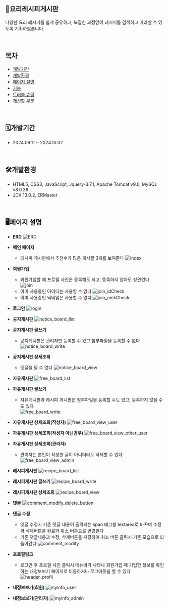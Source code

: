 📖요리레시피게시판
-
다양한 요리 레시피를 쉽게 공유하고, 복잡한 과정없이 레시피를 검색하고 따라할 수 있도록 기획하였습니다.

<br>

## 목차
  - [개발기간](#개발기간)
  - [개발환경](#개발환경)
  - [페이지 설명](#페이지-설명)
  - [기능](#기능)
  - [트러블 슈팅](#트러블-슈팅)
  - [개선할 부분](#개선할-부분)

<br>

🗓️개발기간 
-
  + 2024.09.11 ~ 2024.10.02

    
<br>


🛠개발환경
-
  + HTML5, CSS3, JavaScript, Jquery-3.7.1, Apache Tomcat v9.0, MySQL v8.0.38
  + JDK 13.0.2, ERMaster


<br>

🖥페이지 설명
-
 - **ERD**
 ![ERD](https://github.com/iseuljang/cook/blob/main/%EC%B5%9C%EC%A2%85.jpg)

 - **메인 페이지**
   - 레시피 게시판에서 추천수가 많은 게시글 3개를 보여준다
 ![index](https://github.com/iseuljang/cook/blob/main/screen/index.jpg)

 - **회원가입**
   - 회원가입할 때 프로필 사진은 등록해도 되고, 등록하지 않아도 상관없다   
 ![join](https://github.com/iseuljang/cook/blob/main/screen/join.jpg)
   - 이미 사용중인 아이디는 사용할 수 없다
 ![join_idCheck](https://github.com/iseuljang/cook/blob/main/screen/join_idCheck.jpg)
   - 이미 사용중인 닉네임은 사용할 수 없다
 ![join_nickCheck](https://github.com/iseuljang/cook/blob/main/screen/join_nickCheck.jpg)

 - **로그인**
 ![login](https://github.com/iseuljang/cook/blob/main/screen/login.jpg)

 - **공지게시판**
 ![notice_board_list](https://github.com/iseuljang/cook/blob/main/screen/notice_board.jpg)

 - **공지게시판 글쓰기**
   - 공지게시판은 관리자만 등록할 수 있고 첨부파일을 등록할 수 없다
 ![notice_board_write](https://github.com/iseuljang/cook/blob/main/screen/notice_board_write.jpg)

 - **공지게시판 상세조회**
   - 댓글을 달 수 없다
 ![notice_board_view](https://github.com/iseuljang/cook/blob/main/screen/notice_board_view.jpg)

 - **자유게시판**
 ![free_board_list](https://github.com/iseuljang/cook/blob/main/screen/free_board.jpg)

 - **자유게시판 글쓰기**
   - 자유게시판과 레시피 게시판은 첨부파일을 등록할 수도 있고, 등록하지 않을 수도 있다  
 ![free_board_write](https://github.com/iseuljang/cook/blob/main/screen/free_board_write.jpg)

 - **자유게시판 상세조회(작성자)**
 ![free_board_view_user](https://github.com/iseuljang/cook/blob/main/screen/free_board_view_user.jpg)

 - **자유게시판 상세조회(작성자 아닌경우)**
 ![free_board_view_other_user](https://github.com/iseuljang/cook/blob/main/screen/free_board_view_other_user.jpg)

 - **자유게시판 상세조회(관리자)**
   - 관리자는 본인이 작성한 글이 아니더라도 삭제할 수 있다
 ![free_board_view_admin](https://github.com/iseuljang/cook/blob/main/screen/free_board_admin_delete.jpg)
 
 - **레시피게시판**
 ![recipe_board_list](https://github.com/iseuljang/cook/blob/main/screen/recipe_board.jpg)

 - **레시피게시판 글쓰기**
 ![recipe_board_write](https://github.com/iseuljang/cook/blob/main/screen/recipe_board_write.jpg)

 - **레시피게시판 상세조회**
 ![recipe_board_view](https://github.com/iseuljang/cook/blob/main/screen/recipe_board_view.jpg)

 - **댓글**
 ![comment_modify_delete_button](https://github.com/iseuljang/cook/blob/main/screen/comment_button.jpg)

 - **댓글 수정**
   - 댓글 수정시 기존 댓글 내용이 출력되는 span 태그를 textarea로 바꾸며 수정과 삭제버튼을 완료와 취소 버튼으로 변경한다
   - 기존 댓글내용과 수정, 삭제버튼을 저장하여 취소 버튼 클릭시 기존 모습으로 되돌아간다
 ![comment_modify](https://github.com/iseuljang/cook/blob/main/screen/comment_modify_button_change.jpg)

 - **프로필링크**
   - 로그인 후 프로필 사진 클릭시 메뉴바가 나타나 회원가입 때 기입한 정보를 확인하는 내정보보기 페이지로 이동하거나 로그아웃을 할 수 있다
 ![header_profil](https://github.com/iseuljang/cook/blob/main/screen/header_profil.jpg)

 - **내정보보기(회원)**
 ![myinfo_user](https://github.com/iseuljang/cook/blob/main/screen/myinfo_user.jpg)

 - **내정보보기(관리자)**
 ![myinfo_admin](https://github.com/iseuljang/cook/blob/main/screen/myinfo_admin.jpg)























